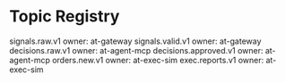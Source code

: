 # Topic Registry
signals.raw.v1           owner: at-gateway
signals.valid.v1         owner: at-gateway
decisions.raw.v1         owner: at-agent-mcp
decisions.approved.v1    owner: at-agent-mcp
orders.new.v1            owner: at-exec-sim
exec.reports.v1          owner: at-exec-sim
